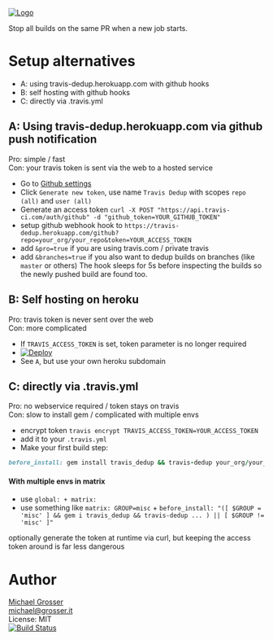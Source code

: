 [![Logo](https://raw.githubusercontent.com/grosser/travis_dedup/master/dedup.png)](https://github.com/grosser/travis_dedup)

Stop all builds on the same PR when a new job starts.

# Setup alternatives
 - A: using travis-dedup.herokuapp.com with github hooks
 - B: self hosting with github hooks
 - C: directly via .travis.yml


## A: Using travis-dedup.herokuapp.com via github push notification

Pro: simple / fast<br/>
Con: your travis token is sent via the web to a hosted service

 - Go to [Github settings](https://github.com/settings/tokens)
 - Click `Generate new token`, use name `Travis Dedup` with scopes `repo (all)` and `user (all)`
 - Generate an access token `curl -X POST "https://api.travis-ci.com/auth/github" -d "github_token=YOUR_GITHUB_TOKEN"`
 - setup github webhook hook to `https://travis-dedup.herokuapp.com/github?repo=your_org/your_repo&token=YOUR_ACCESS_TOKEN`
 - add `&pro=true` if you are using travis.com / private travis
 - add `&branches=true` if you also want to dedup builds on branches (like `master` or others)
The hook sleeps for 5s before inspecting the builds so the newly pushed build are found too.


## B: Self hosting on heroku
Pro: travis token is never sent over the web<br/>
Con: more complicated

 - If `TRAVIS_ACCESS_TOKEN` is set, token parameter is no longer required
 - [![Deploy](https://www.herokucdn.com/deploy/button.svg)](https://heroku.com/deploy)
 - See `A`, but use your own heroku subdomain

## C: directly via .travis.yml
Pro: no webservice required / token stays on travis<br/>
Con: slow to install gem / complicated with multiple envs

 - encrypt token `travis encrypt TRAVIS_ACCESS_TOKEN=YOUR_ACCESS_TOKEN`
 - add it to your `.travis.yml`
 - Make your first build step:

```Ruby
before_install: gem install travis_dedup && travis-dedup your_org/your_repo $TRAVIS_ACCESS_TOKEN --pro
```
#### With multiple envs in matrix
 - use `global: + matrix:`
 - use something like `matrix: GROUP=misc` + `before_install: "([ $GROUP = 'misc' ] && gem i travis_dedup && travis-dedup ... ) || [ $GROUP != 'misc' ]"`

optionally generate the token at runtime via curl, but keeping the access token around is far less dangerous

Author
======
[Michael Grosser](http://grosser.it)<br/>
michael@grosser.it<br/>
License: MIT<br/>
[![Build Status](https://travis-ci.org/grosser/travis_dedup.png)](https://travis-ci.org/grosser/travis_dedup)
